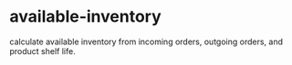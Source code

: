 # available-inventory

calculate available inventory from incoming orders, outgoing orders, and product shelf life.

